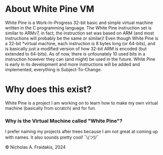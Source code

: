 # About White Pine VM
White Pine is a Work-In-Progress 32-bit basic and simple virtual machine written in the C programming language.
The White Pine instruction set is similar to ARMv7, in fact, the instruction set was based on ARM (and most
instructions will probably be the same or similar)! Even though White Pine is a 32-bit *virtual machine, each 
instruction is 8 bytes long (or 64-bits), and is basically just a modified version of how 32-bit ARM is encoded 
(but extended to 64-bits). As of now, there is unfounately 10 used bits in a instruction however they can (and might)
be used in the future. White Pine is early in its development and more instructions will be added and implemented,
everything is Subject-To-Change.

# Why does this exist?
White Pine is a project I am working on to learn how to make my own virtual machine (basically from scratch)
and for fun. 

### Why is the Virtual Machine called "White Pine"?
I prefer naming my projects after trees because I am not great at coming up with names. It also sounds pretty cool!
¯\\_(ツ)_/¯

© Nicholas A. Fraidakis, 2024
